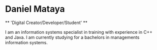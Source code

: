 # Daniel Mataya

** 'Digital Creator/Developer/Student' **

I am an information systems specialist in training with experience in C++ and Java. I am currently studying for a bachelors in managements information systems.
